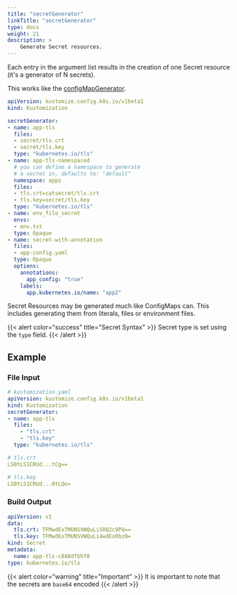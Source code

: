 ```yaml
---
title: "secretGenerator"
linkTitle: "secretGenerator"
type: docs
weight: 21
description: >
    Generate Secret resources.
---
```


Each entry in the argument list results in the creation of one Secret resource (it's a generator of N secrets).

This works like the [configMapGenerator](/docs/reference/api/kustomization-file/configmapgenerator).

```yaml
apiVersion: kustomize.config.k8s.io/v1beta1
kind: Kustomization

secretGenerator:
- name: app-tls
  files:
  - secret/tls.crt
  - secret/tls.key
  type: "kubernetes.io/tls"
- name: app-tls-namespaced
  # you can define a namespace to generate
  # a secret in, defaults to: "default"
  namespace: apps
  files:
  - tls.crt=catsecret/tls.crt
  - tls.key=secret/tls.key
  type: "kubernetes.io/tls"
- name: env_file_secret
  envs:
  - env.txt
  type: Opaque
- name: secret-with-annotation
  files:
  - app-config.yaml
  type: Opaque
  options:
    annotations:
      app_config: "true"
    labels:
      app.kubernetes.io/name: "app2"
```

Secret Resources may be generated much like ConfigMaps can. This includes generating them
from literals, files or environment files.

{{< alert color="success" title="Secret Syntax" >}}
Secret type is set using the `type` field.
{{< /alert >}}

## Example

### File Input

```yaml
# kustomization.yaml
apiVersion: kustomize.config.k8s.io/v1beta1
kind: Kustomization
secretGenerator:
- name: app-tls
  files:
    - "tls.crt"
    - "tls.key"
  type: "kubernetes.io/tls"
```

```yaml
# tls.crt
LS0tLS1CRUd...tCg==
```

```yaml
# tls.key
LS0tLS1CRUd...0tLQo=
```

### Build Output

```yaml
apiVersion: v1
data:
  tls.crt: TFMwdExTMUNSVWQuLi50Q2c9PQ==
  tls.key: TFMwdExTMUNSVWQuLi4wdExRbz0=
kind: Secret
metadata:
  name: app-tls-c888dfbhf8
type: kubernetes.io/tls
```

{{< alert color="warning" title="Important" >}}
It is important to note that the secrets are `base64` encoded
{{< /alert >}}